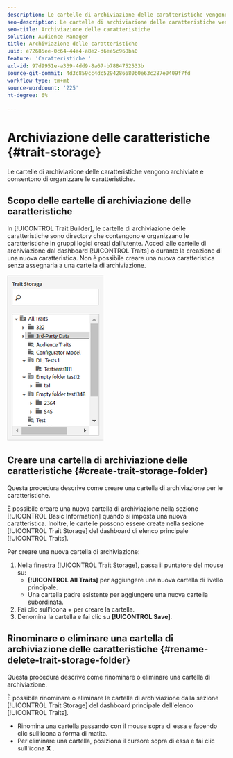 ```yaml
---
description: Le cartelle di archiviazione delle caratteristiche vengono archiviate e consentono di organizzare le caratteristiche.
seo-description: Le cartelle di archiviazione delle caratteristiche vengono archiviate e consentono di organizzare le caratteristiche.
seo-title: Archiviazione delle caratteristiche
solution: Audience Manager
title: Archiviazione delle caratteristiche
uuid: e72685ee-0c64-44a4-a8e2-d6ee5c968ba0
feature: 'Caratteristiche '
exl-id: 97d9951e-a339-4dd9-8a67-b7884752533b
source-git-commit: 4d3c859cc4dc5294286680b0e63c287e0409f7fd
workflow-type: tm+mt
source-wordcount: '225'
ht-degree: 6%

---
```


# Archiviazione delle caratteristiche {#trait-storage}

Le cartelle di archiviazione delle caratteristiche vengono archiviate e consentono di organizzare le caratteristiche.

<!-- c_tb_storage.xml -->

## Scopo delle cartelle di archiviazione delle caratteristiche

In [!UICONTROL Trait Builder], le cartelle di archiviazione delle caratteristiche sono directory che contengono e organizzano le caratteristiche in gruppi logici creati dall’utente. Accedi alle cartelle di archiviazione dal dashboard [!UICONTROL Traits] o durante la creazione di una nuova caratteristica. Non è possibile creare una nuova caratteristica senza assegnarla a una cartella di archiviazione.

![](assets/tb_storage.png)

## Creare una cartella di archiviazione delle caratteristiche {#create-trait-storage-folder}

Questa procedura descrive come creare una cartella di archiviazione per le caratteristiche.

<!-- t_tb_create_storage.xml -->

È possibile creare una nuova cartella di archiviazione nella sezione [!UICONTROL Basic Information] quando si imposta una nuova caratteristica. Inoltre, le cartelle possono essere create nella sezione [!UICONTROL Trait Storage] del dashboard di elenco principale [!UICONTROL Traits].

Per creare una nuova cartella di archiviazione:

1. Nella finestra [!UICONTROL Trait Storage], passa il puntatore del mouse su:
   * **[!UICONTROL All Traits]** per aggiungere una nuova cartella di livello principale.
   * Una cartella padre esistente per aggiungere una nuova cartella subordinata.
1. Fai clic sull&#39;icona + per creare la cartella.
1. Denomina la cartella e fai clic su **[!UICONTROL Save]**.

## Rinominare o eliminare una cartella di archiviazione delle caratteristiche {#rename-delete-trait-storage-folder}

Questa procedura descrive come rinominare o eliminare una cartella di archiviazione.

<!-- t_tb_rename_delete_storage.xml -->

È possibile rinominare o eliminare le cartelle di archiviazione dalla sezione [!UICONTROL Trait Storage] del dashboard principale dell&#39;elenco [!UICONTROL Traits].

* Rinomina una cartella passando con il mouse sopra di essa e facendo clic sull’icona a forma di matita.
* Per eliminare una cartella, posiziona il cursore sopra di essa e fai clic sull&#39;icona **X** .
